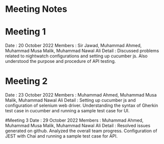 # Meeting Notes
# Meeting 1
Date : 20 October 2022
Members : Sir Jawad, Muhammad Ahmed, Muhammad Musa Malik, Muhammad Nawal Ali
Detail : Discussed problems related to nightwatch configurations and setting up cucumber js. Also understood the purpose and procedure of API testing.

# Meeting 2
Date : 23 October 2022
Members : Muhammad Ahmed, Muhammad Musa Malik, Muhammad Nawal Ali
Detail : Setting up cucumber js and configuration of selenium web driver. Understanding the syntax of Gherkin test case in cucumber and running a sample test case for UI.

#Meeting 3
Date : 29 October 2022
Members : Muhammad Ahmed, Muhammad Musa Malik, Muhammad Nawal Ali
Detail : Resolved issues generated on github. Analyzed the overall team progress. Configuration of JEST with Chai and running a sample test case for API.
